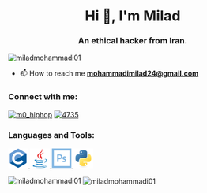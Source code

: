 <h1 align="center">Hi 👋, I'm Milad</h1>
<h3 align="center">An ethical hacker from Iran.</h3>

<p align="left"> <a href="https://github.com/ryo-ma/github-profile-trophy"><img src="https://github-profile-trophy.vercel.app/?username=miladmohammadi01" alt="miladmohammadi01" /></a> </p>

- 📫 How to reach me **mohammadimilad24@gmail.com**

<h3 align="left">Connect with me:</h3>
<p align="left">
<a href="https://instagram.com/m0_hiphop" target="blank"><img align="center" src="https://raw.githubusercontent.com/rahuldkjain/github-profile-readme-generator/master/src/images/icons/Social/instagram.svg" alt="m0_hiphop" height="30" width="40" /></a>
<a href="https://discord.gg/4735" target="blank"><img align="center" src="https://raw.githubusercontent.com/rahuldkjain/github-profile-readme-generator/master/src/images/icons/Social/discord.svg" alt="4735" height="30" width="40" /></a>
</p>

<h3 align="left">Languages and Tools:</h3>
<p align="left"> <a href="https://www.cprogramming.com/" target="_blank" rel="noreferrer"> <img src="https://raw.githubusercontent.com/devicons/devicon/master/icons/c/c-original.svg" alt="c" width="40" height="40"/> </a> <a href="https://www.java.com" target="_blank" rel="noreferrer"> <img src="https://raw.githubusercontent.com/devicons/devicon/master/icons/java/java-original.svg" alt="java" width="40" height="40"/> </a> <a href="https://www.photoshop.com/en" target="_blank" rel="noreferrer"> <img src="https://raw.githubusercontent.com/devicons/devicon/master/icons/photoshop/photoshop-line.svg" alt="photoshop" width="40" height="40"/> </a> <a href="https://www.python.org" target="_blank" rel="noreferrer"> <img src="https://raw.githubusercontent.com/devicons/devicon/master/icons/python/python-original.svg" alt="python" width="40" height="40"/> </a> </p>

<p><img align="left" src="https://github-readme-stats.vercel.app/api/top-langs?username=miladmohammadi01&show_icons=true&locale=en&layout=compact" alt="miladmohammadi01" /></p>

<p>&nbsp;<img align="center" src="https://github-readme-stats.vercel.app/api?username=miladmohammadi01&show_icons=true&locale=en" alt="miladmohammadi01" /></p>
